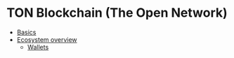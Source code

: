 # TON Blockchain (The Open Network)

* [Basics](basics.md)
* [Ecosystem overview](ecosystem.md)
  * [Wallets](./wallets/README.md) 
